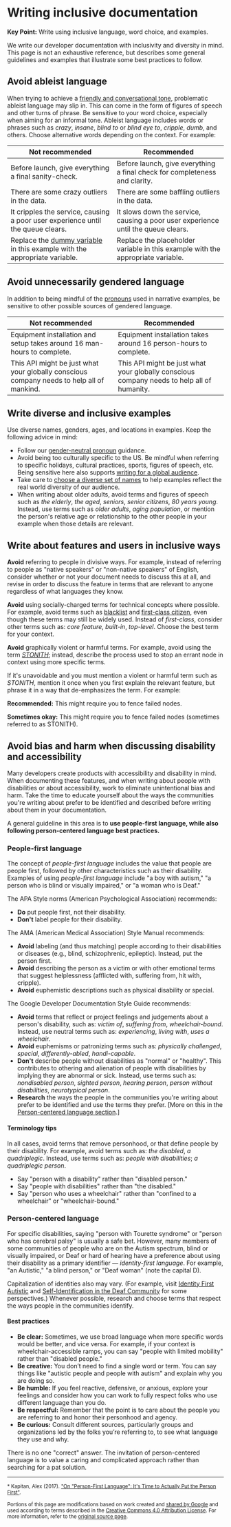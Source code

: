 # Writing inclusive documentation

**Key Point:** Write using inclusive language, word choice, and examples.

We write our developer documentation with inclusivity and diversity in mind.
This page is not an exhaustive reference, but describes some general guidelines
and examples that illustrate some best practices to follow.

## Avoid ableist language

When trying to achieve a [friendly and conversational tone](tone.md),
problematic ableist language may slip in. This can come in the form of figures
of speech and other turns of phrase. Be sensitive to your word choice,
especially when aiming for an informal tone. Ableist language includes words or
phrases such as _crazy_, _insane_, _blind to_ or _blind eye to_, _cripple_,
_dumb_, and others. Choose alternative words depending on the context. For
example:

| Not recommended                                                                                          | Recommended                                                                       |
| -------------------------------------------------------------------------------------------------------- | --------------------------------------------------------------------------------- |
| Before launch, give everything a final sanity-check.                                                     | Before launch, give everything a final check for completeness and clarity.        |
| There are some crazy outliers in the data.                                                               | There are some baffling outliers in the data.                                     |
| It cripples the service, causing a poor user experience until the queue clears.                          | It slows down the service, causing a poor user experience until the queue clears. |
| Replace the [dummy variable](word-list.md#dummy-variable) in this example with the appropriate variable. | Replace the placeholder variable in this example with the appropriate variable.   |

## Avoid unnecessarily gendered language

In addition to being mindful of the
[pronouns](pronouns.md#gender-neutral-pronouns) used in narrative examples, be
sensitive to other possible sources of gendered language.

| Not recommended                                                                           | Recommended                                                                                |
| ----------------------------------------------------------------------------------------- | ------------------------------------------------------------------------------------------ |
| Equipment installation and setup takes around 16 man-hours to complete.                   | Equipment installation takes around 16 person-hours to complete.                           |
| This API might be just what your globally conscious company needs to help all of mankind. | This API might be just what your globally conscious company needs to help all of humanity. |

## Write diverse and inclusive examples

Use diverse names, genders, ages, and locations in examples. Keep the following
advice in mind:

- Follow our [gender-neutral pronoun](pronouns.md#gender-neutral-pronouns)
  guidance.
- Avoid being too culturally specific to the US. Be mindful when referring to
  specific holidays, cultural practices, sports, figures of speech, etc. Being
  sensitive here also supports
  [writing for a global audience](translation.md#culturally-specific).
- Take care to [choose a diverse set of names](examples.md#names) to help
  examples reflect the real world diversity of our audience.
- When writing about older adults, avoid terms and figures of speech such as
  _the elderly_, _the aged_, _seniors_, _senior citizens_, _80 years young_.
  Instead, use terms such as _older adults_, _aging population_, or mention the
  person's relative age or relationship to the other people in your example when
  those details are relevant.

## Write about features and users in inclusive ways

**Avoid** referring to people in divisive ways. For example, instead of
referring to people as "native speakers" or "non-native speakers" of English,
consider whether or not your document needs to discuss this at all, and revise
in order to discuss the feature in terms that are relevant to anyone regardless
of what languages they know.

**Avoid** using socially-charged terms for technical concepts where possible.
For example, avoid terms such as [blacklist](word-list.md#blacklist) and
[first-class citizen](https://en.wikipedia.org/wiki/First-class_citizen), even
though these terms may still be widely used. Instead of _first-class_, consider
other terms such as: _core feature_, _built-in_, _top-level_. Choose the best
term for your context.

**Avoid** graphically violent or harmful terms. For example, avoid using the
term _[STONITH](word-list.md#stonith)_; instead, describe the process used to
stop an errant node in context using more specific terms.

If it's unavoidable and you must mention a violent or harmful term such as
_STONITH_, mention it once when you first explain the relevant feature, but
phrase it in a way that de-emphasizes the term. For example:

**Recommended:** This might require you to fence failed nodes.

**Sometimes okay:** This might require you to fence failed nodes (sometimes
referred to as STONITH).

## Avoid bias and harm when discussing disability and accessibility

Many developers create products with accessibility and disability in mind. When
documenting these features, and when writing about people with disabilities or
about accessibility, work to eliminate unintentional bias and harm. Take the
time to educate yourself about the ways the communities you're writing about
prefer to be identified and described before writing about them in your
documentation.

A general guideline in this area is to **use people-first language, while also
following person-centered language best practices.**

### People-first language

The concept of _people-first language_ includes the value that people are people
first, followed by other characteristics such as their disability. Examples of
using _people-first language_ include "a boy with autism," "a person who is
blind or visually impaired," or "a woman who is Deaf."

The APA Style norms (American Psychological Association) recommends:

- **Do** put people first, not their disability.
- **Don't** label people for their disability.

The AMA (American Medical Association) Style Manual recommends:

- **Avoid** labeling (and thus matching) people according to their disabilities
  or diseases (e.g., blind, schizophrenic, epileptic). Instead, put the person
  first.
- **Avoid** describing the person as a victim or with other emotional terms that
  suggest helplessness (afflicted with, suffering from, hit with, cripple).
- **Avoid** euphemistic descriptions such as physical disability or special.

The Google Developer Documentation Style Guide recommends:

- **Avoid** terms that reflect or project feelings and judgements about a
  person's disability, such as: _victim of_, _suffering from_,
  _wheelchair-bound_. Instead, use neutral terms such as: _experiencing_,
  _living with_, _uses a wheelchair_.
- **Avoid** euphemisms or patronizing terms such as: _physically challenged_,
  _special_, _differently-abled_, _handi-capable_.
- **Don't** describe people without disabilities as "normal" or "healthy". This
  contributes to othering and alienation of people with disabilities by implying
  they are abnormal or sick. Instead, use terms such as: _nondisabled person_,
  _sighted person_, _hearing person_, _person without disabilities_,
  _neurotypical person_.
- **Research** the ways the people in the communities you're writing about
  prefer to be identified and use the terms they prefer. \[More on this in the
  [Person-centered language section](#person-centered-language).]

#### Terminology tips

In all cases, avoid terms that remove personhood, or that define people by their
disability. For example, avoid terms such as: _the disabled_, _a quadriplegic_.
Instead, use terms such as: _people with disabilities_; _a quadriplegic person_.

- Say "person with a disability" rather than "disabled person."
- Say "people with disabilities" rather than "the disabled."
- Say "person who uses a wheelchair" rather than "confined to a wheelchair" or
  "wheelchair-bound."

### Person-centered language

For specific disabilities, saying "person with Tourette syndrome" or "person who
has cerebral palsy" is usually a safe bet. However, many members of some
communities of people who are on the Autism spectrum, blind or visually
impaired, or Deaf or hard of hearing have a preference about using their
disability as a primary identifier — _identity-first language_. For example, "an
Autistic," "a blind person," or "Deaf woman" (note the capital D).

Capitalization of identities also may vary. (For example, visit
[Identity First Autistic](https://www.identityfirstautistic.org/) and
[Self-Identification in the Deaf Community](https://www.verywellhealth.com/deaf-culture-big-d-small-d-1046233)
for some perspectives.) Whenever possible, research and choose terms that
respect the ways people in the communities identify.

#### Best practices

- **Be clear:** Sometimes, we use broad language when more specific words would
  be better, and vice versa. For example, if your context is
  wheelchair-accessible ramps, you can say "people with limited mobility" rather
  than "disabled people."
- **Be creative:** You don’t need to find a single word or term. You can say
  things like "autistic people and people with autism" and explain why you are
  doing so.
- **Be humble:** If you feel reactive, defensive, or anxious, explore your
  feelings and consider how you can work to fully respect folks who use
  different language than you do.
- **Be respectful:** Remember that the point is to care about the people you are
  referring to and honor their personhood and agency.
- **Be curious:** Consult different sources, particularly groups and
  organizations led by the folks you’re referring to, to see what language they
  use and why.

There is no one "correct" answer. The invitation of person-centered language is
to value a caring and complicated approach rather than searching for a pat
solution.

---

<small>\* Kapitan, Alex (2017).
["On "Person-First Language": It's Time to Actually Put the Person First"](https://radicalcopyeditor.com/2017/07/03/person-centered-language/).</small>

<small>Portions of this page are modifications based on work created and
[shared by Google](https://developers.google.com/readme/policies/) and used
according to terms described in the
[Creative Commons 4.0 Attribution License](https://creativecommons.org/licenses/by/4.0/).
For more information, refer to the
[original source page](https://developers.google.com/style/accessibility).</small>
